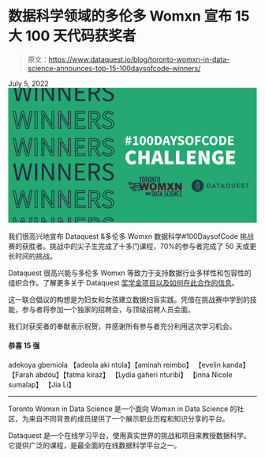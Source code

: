 # 数据科学领域的多伦多 Womxn 宣布 15 大 100 天代码获奖者

> 原文：<https://www.dataquest.io/blog/toronto-womxn-in-data-science-announces-top-15-100daysofcode-winners/>

July 5, 2022![](img/19540cc969ee0bdaab2afa87ffeda989.png)

我们很高兴地宣布 Dataquest &多伦多 Womxn 数据科学#100DaysofCode 挑战赛的获胜者。挑战中的尖子生完成了十多门课程，70%的参与者完成了 50 天或更长时间的挑战。

Dataquest 很高兴能与多伦多 Womxn 等致力于支持数据行业多样性和包容性的组织合作。了解更多关于 Dataquest [奖学金项目以及如何在此合作的信息](http://https://www.dataquest.io/partnerships/ "scholarship programs and how to partner here")。

这一联合倡议的构想是为妇女和女孩建立数据扫盲实践。凭借在挑战赛中学到的技能，参与者将参加一个独家的招聘会，与顶级招聘人员会面。

我们对获奖者的奉献表示祝贺，并感谢所有参与者充分利用这次学习机会。

#### 恭喜 15 强

adekoya gbemiola
【adeola aki ntola】【aminah reimbo】
【evelin kanda】
【Farah abdou】【fatma kiraz】
【Lydia gaheri nturibi】
【inna Nicole sumalap】
【Jia Li】

* * *

Toronto Womxn in Data Science 是一个面向 Womxn in Data Science 的社区，为来自不同背景的成员提供了一个展示职业历程和知识分享的平台。

Dataquest 是一个在线学习平台，使用真实世界的挑战和项目来教授数据科学。它提供广泛的课程，是最全面的在线数据科学平台之一。